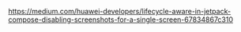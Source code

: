 https://medium.com/huawei-developers/lifecycle-aware-in-jetpack-compose-disabling-screenshots-for-a-single-screen-67834867c310
